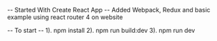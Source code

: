 -- Started With Create React App 
-- Added Webpack, Redux and basic example using react router 4 on website

-- To start --
1). npm install 
2). npm run build:dev
3). npm run dev